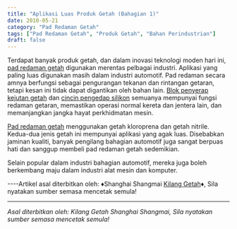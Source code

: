 ```yaml
---
title: "Aplikasi Luas Produk Getah (Bahagian 1)"
date: 2010-05-21
category: "Pad Redaman Getah"
tags: ["Pad Redaman Getah", "Produk Getah", "Bahan Perindustrian"]
draft: false
---
```


Terdapat banyak produk getah, dan dalam inovasi teknologi moden hari ini, [pad redaman getah](http://www.smpolymer.com/xiangjiaojianzhendian/) digunakan merentas pelbagai industri. Aplikasi yang paling luas digunakan masih dalam industri automotif. Pad redaman secara amnya berfungsi sebagai pengurangan tekanan dan rintangan getaran, tetapi kesan ini tidak dapat digantikan oleh bahan lain. [Blok penyerap kejutan getah](http://www.smpolymer.com/) dan [cincin pengedap silikon](http://www.smpolymer.com/) semuanya mempunyai fungsi redaman getaran, memastikan operasi normal kereta dan jentera lain, dan memanjangkan jangka hayat perkhidmatan mesin.

[Pad redaman getah](http://www.smpolymer.com/xiangjiaojianzhendian/) menggunakan getah kloroprena dan getah nitrile. Kedua-dua jenis getah ini mempunyai aplikasi yang agak luas. Disebabkan jaminan kualiti, banyak pengilang bahagian automotif juga sangat berpuas hati dan sanggup membeli pad redaman getah sedemikian.

Selain popular dalam industri bahagian automotif, mereka juga boleh berkembang maju dalam industri alat mesin dan komputer.

----Artikel asal diterbitkan oleh: ♦Shanghai Shangmai [Kilang Getah](http://www.smpolymer.com/)♦, Sila nyatakan sumber semasa mencetak semula!

---

*Asal diterbitkan oleh: Kilang Getah Shanghai Shangmai, Sila nyatakan sumber semasa mencetak semula!*